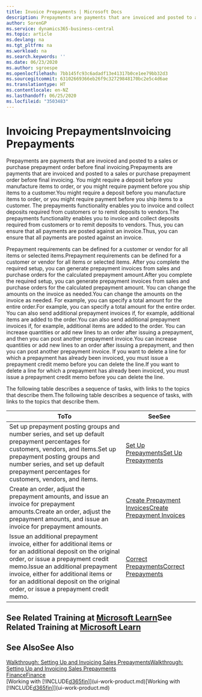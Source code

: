```yaml
---
title: Invoice Prepayments | Microsoft Docs
description: Prepayments are payments that are invoiced and posted to a sales or purchase prepayment order before final invoicing. You might require a deposit before you manufacture items to order, or you might require payment before you ship items to a customer. The prepayments functionality enables you to invoice and collect deposits required from customers or to remit deposits to vendors. Thus, you can ensure that all payments are posted against an invoice.
author: SorenGP
ms.service: dynamics365-business-central
ms.topic: article
ms.devlang: na
ms.tgt_pltfrm: na
ms.workload: na
ms.search.keywords: ''
ms.date: 06/23/2020
ms.author: sgroespe
ms.openlocfilehash: 7bb145fc93c6adadf13e41317b0ce1ee79bb32d3
ms.sourcegitcommit: 63102669366eb26f9c32729848170bc2e5c4d6ae
ms.translationtype: HT
ms.contentlocale: en-NZ
ms.lasthandoff: 06/25/2020
ms.locfileid: "3503483"
---
```

# <a name="invoicing-prepayments"></a><span data-ttu-id="8e6b7-106">Invoicing Prepayments</span><span class="sxs-lookup"><span data-stu-id="8e6b7-106">Invoicing Prepayments</span></span>

<span data-ttu-id="8e6b7-107">Prepayments are payments that are invoiced and posted to a sales or purchase prepayment order before final invoicing.</span><span class="sxs-lookup"><span data-stu-id="8e6b7-107">Prepayments are payments that are invoiced and posted to a sales or purchase prepayment order before final invoicing.</span></span> <span data-ttu-id="8e6b7-108">You might require a deposit before you manufacture items to order, or you might require payment before you ship items to a customer.</span><span class="sxs-lookup"><span data-stu-id="8e6b7-108">You might require a deposit before you manufacture items to order, or you might require payment before you ship items to a customer.</span></span> <span data-ttu-id="8e6b7-109">The prepayments functionality enables you to invoice and collect deposits required from customers or to remit deposits to vendors.</span><span class="sxs-lookup"><span data-stu-id="8e6b7-109">The prepayments functionality enables you to invoice and collect deposits required from customers or to remit deposits to vendors.</span></span> <span data-ttu-id="8e6b7-110">Thus, you can ensure that all payments are posted against an invoice.</span><span class="sxs-lookup"><span data-stu-id="8e6b7-110">Thus, you can ensure that all payments are posted against an invoice.</span></span>  

 <span data-ttu-id="8e6b7-111">Prepayment requirements can be defined for a customer or vendor for all items or selected items.</span><span class="sxs-lookup"><span data-stu-id="8e6b7-111">Prepayment requirements can be defined for a customer or vendor for all items or selected items.</span></span> <span data-ttu-id="8e6b7-112">After you complete the required setup, you can generate prepayment invoices from sales and purchase orders for the calculated prepayment amount.</span><span class="sxs-lookup"><span data-stu-id="8e6b7-112">After you complete the required setup, you can generate prepayment invoices from sales and purchase orders for the calculated prepayment amount.</span></span> <span data-ttu-id="8e6b7-113">You can change the amounts on the invoice as needed.</span><span class="sxs-lookup"><span data-stu-id="8e6b7-113">You can change the amounts on the invoice as needed.</span></span> <span data-ttu-id="8e6b7-114">For example, you can specify a total amount for the entire order.</span><span class="sxs-lookup"><span data-stu-id="8e6b7-114">For example, you can specify a total amount for the entire order.</span></span> <span data-ttu-id="8e6b7-115">You can also send additional prepayment invoices if, for example, additional items are added to the order.</span><span class="sxs-lookup"><span data-stu-id="8e6b7-115">You can also send additional prepayment invoices if, for example, additional items are added to the order.</span></span> <span data-ttu-id="8e6b7-116">You can increase quantities or add new lines to an order after issuing a prepayment, and then you can post another prepayment invoice.</span><span class="sxs-lookup"><span data-stu-id="8e6b7-116">You can increase quantities or add new lines to an order after issuing a prepayment, and then you can post another prepayment invoice.</span></span> <span data-ttu-id="8e6b7-117">If you want to delete a line for which a prepayment has already been invoiced, you must issue a prepayment credit memo before you can delete the line.</span><span class="sxs-lookup"><span data-stu-id="8e6b7-117">If you want to delete a line for which a prepayment has already been invoiced, you must issue a prepayment credit memo before you can delete the line.</span></span>  

 <span data-ttu-id="8e6b7-118">The following table describes a sequence of tasks, with links to the topics that describe them.</span><span class="sxs-lookup"><span data-stu-id="8e6b7-118">The following table describes a sequence of tasks, with links to the topics that describe them.</span></span>

|<span data-ttu-id="8e6b7-119">**To**</span><span class="sxs-lookup"><span data-stu-id="8e6b7-119">**To**</span></span>|<span data-ttu-id="8e6b7-120">**See**</span><span class="sxs-lookup"><span data-stu-id="8e6b7-120">**See**</span></span>|  
|------------|-------------|  
|<span data-ttu-id="8e6b7-121">Set up prepayment posting groups and number series, and set up default prepayment percentages for customers, vendors, and items.</span><span class="sxs-lookup"><span data-stu-id="8e6b7-121">Set up prepayment posting groups and number series, and set up default prepayment percentages for customers, vendors, and items.</span></span>|[<span data-ttu-id="8e6b7-122">Set Up Prepayments</span><span class="sxs-lookup"><span data-stu-id="8e6b7-122">Set Up Prepayments</span></span>](finance-set-up-prepayments.md)|
|<span data-ttu-id="8e6b7-123">Create an order, adjust the prepayment amounts, and issue an invoice for prepayment amounts.</span><span class="sxs-lookup"><span data-stu-id="8e6b7-123">Create an order, adjust the prepayment amounts, and issue an invoice for prepayment amounts.</span></span>|[<span data-ttu-id="8e6b7-124">Create Prepayment Invoices</span><span class="sxs-lookup"><span data-stu-id="8e6b7-124">Create Prepayment Invoices</span></span>](finance-how-to-create-prepayment-invoices.md)|  
|<span data-ttu-id="8e6b7-125">Issue an additional prepayment invoice, either for additional items or for an additional deposit on the original order, or issue a prepayment credit memo.</span><span class="sxs-lookup"><span data-stu-id="8e6b7-125">Issue an additional prepayment invoice, either for additional items or for an additional deposit on the original order, or issue a prepayment credit memo.</span></span>|[<span data-ttu-id="8e6b7-126">Correct Prepayments</span><span class="sxs-lookup"><span data-stu-id="8e6b7-126">Correct Prepayments</span></span>](finance-how-to-correct-prepayments.md)|  

## <a name="see-related-training-at-microsoft-learn"></a><span data-ttu-id="8e6b7-127">See Related Training at [Microsoft Learn](/learn/modules/prepayment-invoices-dynamics-365-business-central/index)</span><span class="sxs-lookup"><span data-stu-id="8e6b7-127">See Related Training at [Microsoft Learn](/learn/modules/prepayment-invoices-dynamics-365-business-central/index)</span></span>

## <a name="see-also"></a><span data-ttu-id="8e6b7-128">See Also</span><span class="sxs-lookup"><span data-stu-id="8e6b7-128">See Also</span></span>

[<span data-ttu-id="8e6b7-129">Walkthrough: Setting Up and Invoicing Sales Prepayments</span><span class="sxs-lookup"><span data-stu-id="8e6b7-129">Walkthrough: Setting Up and Invoicing Sales Prepayments</span></span>](walkthrough-setting-up-and-invoicing-sales-prepayments.md)  
[<span data-ttu-id="8e6b7-130">Finance</span><span class="sxs-lookup"><span data-stu-id="8e6b7-130">Finance</span></span>](finance.md)  
<span data-ttu-id="8e6b7-131">[Working with [!INCLUDE[d365fin](includes/d365fin_md.md)]](ui-work-product.md)</span><span class="sxs-lookup"><span data-stu-id="8e6b7-131">[Working with [!INCLUDE[d365fin](includes/d365fin_md.md)]](ui-work-product.md)</span></span>  
